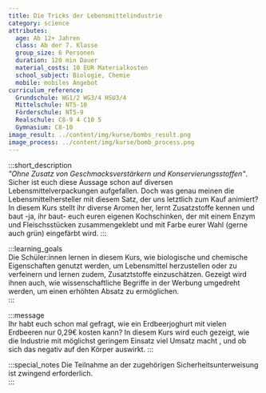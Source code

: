 ```yaml
---
title: Die Tricks der Lebensmittelindustrie
category: science
attributes:
  age: Ab 12+ Jahren
  class: Ab der 7. Klasse
  group_size: 6 Personen
  duration: 120 min Dauer
  material_costs: 10 EUR Materialkosten
  school_subject: Biologie, Chemie
  mobile: mobiles Angebot
curriculum_reference:
  Grundschule: WG1/2 WG3/4 HSU3/4  
  Mittelschule: NT5-10
  Förderschule: NT5-9   
  Realschule: C8-9 4 C10 5
  Gymnasium: C8-10
image_result: ../content/img/kurse/bombs_result.png
image_process: ../content/img/kurse/bomb_process.png
---
```

:::short_description  
_"Ohne Zusatz von Geschmacksverstärkern und Konservierungsstoffen"_. Sicher ist euch diese Aussage schon auf diversen Lebensmittelverpackungen aufgefallen. Doch was genau meinen die Lebensmittelhersteller mit diesem Satz, der uns letztlich zum Kauf animiert? In diesem Kurs stellt ihr diverse Aromen her, lernt Zusatzstoffe kennen und baut -ja, ihr baut- euch euren eigenen Kochschinken, der mit einem Enzym und Fleischsstücken zusammengeklebt und mit Farbe eurer Wahl (gerne auch grün) eingefärbt wird.
:::

:::learning_goals  
 Die Schüler:innen lernen in diesem Kurs, wie biologische und chemische Eigenschaften genutzt werden, um Lebensmittel herzustellen oder zu verfeinern und lernen zudem, Zusatztstoffe einzuschätzen. Gezeigt wird ihnen auch, wie wissenschaftliche Begriffe in der Werbung umgedreht werden, um einen erhöhten Absatz zu ermöglichen.          
:::

:::message  
Ihr habt euch schon mal gefragt, wie ein Erdbeerjoghurt mit vielen Erdbeeren nur 0,29€ kosten kann? In diesem Kurs wird euch gezeigt, wie die Industrie mit möglichst geringem Einsatz viel Umsatz macht , und ob sich das negativ auf den Körper auswirkt.
:::  

:::special_notes
Die Teilnahme an der zugehörigen Sicherheitsunterweisung ist zwingend erforderlich.  
:::
